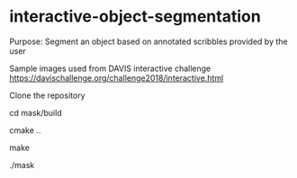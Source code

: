 # interactive-object-segmentation
Purpose: Segment an object based on annotated scribbles provided by the user

Sample images used from DAVIS interactive challenge
https://davischallenge.org/challenge2018/interactive.html

Clone the repository

cd mask/build

cmake ..

make

./mask

